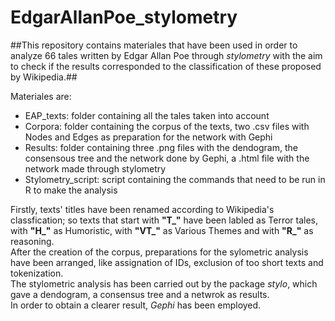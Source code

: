 # EdgarAllanPoe_stylometry
##This repository contains materiales that have been used in order to analyze 66 tales written by Edgar Allan Poe through *stylometry* with the aim to check if the results corresponded to the classification of these proposed by Wikipedia.##  
  
Materiales are:  
- EAP_texts: folder containing all the tales taken into account  
- Corpora: folder containing the corpus of the texts, two .csv files with Nodes and Edges as preparation for the network with Gephi  
- Results: folder containing three .png files with the dendogram, the consensous tree and the network done by Gephi, a .html file with the network made through stylometry  
- Stylometry_script: script containing the commands that need to be run in R to make the analysis  
  
Firstly, texts' titles have been renamed according to Wikipedia's classfication; so texts that start with **"T_"** have been labled as Terror tales, with **"H_"** as Humoristic, with **"VT_"** as Various Themes and with **"R_"** as reasoning.  
After the creation of the corpus, preparations for the sylometric analysis have been arranged, like assignation of IDs, exclusion of too short texts and tokenization.  
The stylometric analysis has been carried out by the package *stylo*, which gave a dendogram, a consensus tree and a netwrok as results.  
In order to obtain a clearer result, *Gephi* has been employed.


